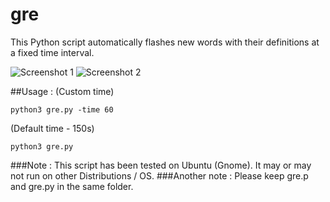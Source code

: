 # gre

This Python script automatically flashes new words with their definitions at a fixed time interval.


![Screenshot 1](https://github.com/vedangmehta/gre/blob/master/Screenshots/Screenshot1.png?raw=true "Screenshot 1")
![Screenshot 2](https://github.com/vedangmehta/gre/blob/master/Screenshots/Screenshot2.png?raw=true "Screenshot 2")

##Usage :
(Custom time)
```shell
python3 gre.py -time 60
```
(Default time - 150s)
```shell
python3 gre.py
```

###Note : 
This script has been tested on Ubuntu (Gnome). It may or may not run on other Distributions / OS.
###Another note : 
Please keep gre.p and gre.py in the same folder.
